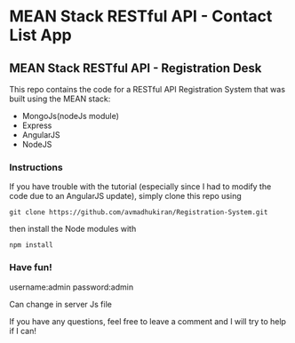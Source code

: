 # MEAN Stack RESTful API  - Contact List App
<h2>MEAN Stack RESTful API - Registration Desk</h2>


This repo contains the code for a RESTful API Registration System that was built using the MEAN stack:

<ul>
<li>MongoJs(nodeJs module)</li>
<li>Express</li>
<li>AngularJS</li>
<li>NodeJS</li>
</ul>


<h3>Instructions</h3>

If you have trouble with the tutorial (especially since I had to modify the code due to an AngularJS update), simply clone this repo using 

    git clone https://github.com/avmadhukiran/Registration-System.git
then install the Node modules with

    npm install

<h3>Have fun!</h3>

username:admin 
password:admin

Can change in server Js file

If you have any questions, feel free to leave a comment and I will try to help if I can!
